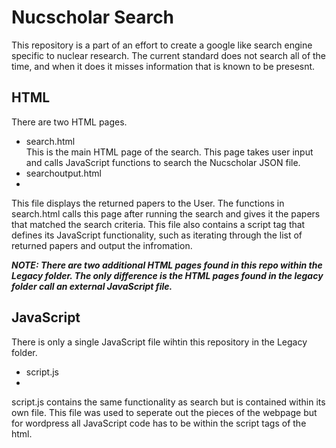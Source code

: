 # Nucscholar Search
This repository is a part of an effort to create a google like search engine specific to nuclear research. The current standard does not search all of the time, and when it does it misses information that is known to be presesnt.
## HTML
There are two HTML pages.
* search.html  
This is the main HTML page of the search. This page takes user input and calls JavaScript functions to search the Nucscholar JSON file.
* searchoutput.html
* 
This file displays the returned papers to the User. The functions in search.html calls this page after running the search and gives it the papers that matched the search criteria. This file also contains a script tag that defines its JavaScript functionality, such as iterating through the list of returned papers and output the infromation.  
  
***NOTE: There are two additional HTML pages found in this repo within the Legacy folder. The only difference is the HTML pages found in the legacy folder call an external JavaScript file.***
## JavaScript
There is only a single JavaScript file wihtin this repository in the Legacy folder.
* script.js
* 
script.js contains the same functionality as search but is contained within its own file. This file was used to seperate out the pieces of the webpage but for wordpress all JavaScript code has to be within the script tags of the html. 
